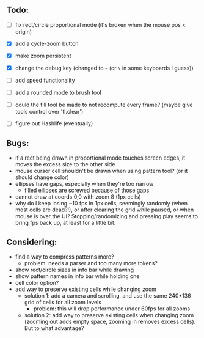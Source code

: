## Todo:

- [ ] fix rect/circle proportional mode (it's broken when the mouse pos < origin)
- [x] add a cycle-zoom button
- [x] make zoom persistent
- [x] change the debug key (changed to `~` (or `\` in some keyboards I guess))
- [ ] add speed functionality
- [ ] add a rounded mode to brush tool
- [ ] could the fill tool be made to not recompute every frame? (maybe give tools control over 'tl.clear')

- [ ] figure out Hashlife (eventually)

## Bugs:
- if a rect being drawn in proportional mode touches screen edges, it moves the excess size to the other side
- mouse cursor cell shouldn't be drawn when using pattern tool? (or it should change color)
- ellipses have gaps, especially when they're too narrow
	- filled ellipses are screwed because of those gaps
- cannot draw at coords 0,0 with zoom 8 (1px cells)
- why do I keep losing \~10 fps in 1px cells, seemingly randomly (when most cells are dead?!), or after clearing the grid while paused, or when mouse is over the UI? Stopping/randomizing and pressing play seems to bring fps back up, at least for a little bit.


## Considering:
- find a way to compress patterns more?
  - problem: needs a parser and too many more tokens?
- show rect/circle sizes in info bar while drawing
- show pattern names in info bar while holding one
- cell color option?
- add way to preserve existing cells while changing zoom
  - solution 1: add a camera and scrolling, and use the same 240*136 grid of cells for all zoom levels
    - problem: this will drop performance under 60fps for all zooms
  - solution 2: add way to preserve existing cells when changing zoom (zooming out adds empty space, zooming in removes excess cells). But to what advantage?





